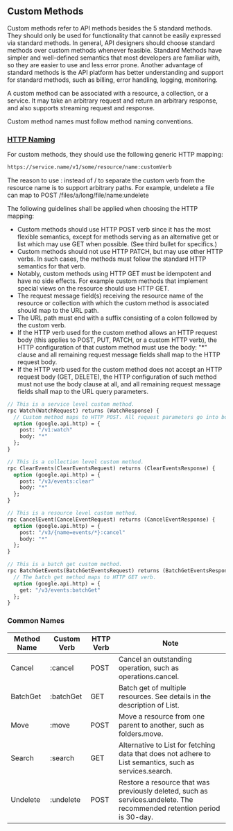 ## Custom Methods

Custom methods refer to API methods besides the 5 standard methods. They should only be used for functionality that cannot be easily expressed via standard methods. In general, API designers should choose standard methods over custom methods whenever feasible. Standard Methods have simpler and well-defined semantics that most developers are familiar with, so they are easier to use and less error prone. Another advantage of standard methods is the API platform has better understanding and support for standard methods, such as billing, error handling, logging, monitoring.

A custom method can be associated with a resource, a collection, or a service. It may take an arbitrary request and return an arbitrary response, and also supports streaming request and response.

Custom method names must follow method naming conventions.

### [HTTP Naming](https://cloud.google.com/apis/design/custom_methods#http_mapping)
For custom methods, they should use the following generic HTTP mapping:
```bash
https://service.name/v1/some/resource/name:customVerb
```

The reason to use : instead of / to separate the custom verb from the resource name is to support arbitrary paths. For example, undelete a file can map to POST /files/a/long/file/name:undelete

The following guidelines shall be applied when choosing the HTTP mapping:
* Custom methods should use HTTP POST verb since it has the most flexible semantics, except for methods serving as an alternative get or list which may use GET when possible. (See third bullet for specifics.)
* Custom methods should not use HTTP PATCH, but may use other HTTP verbs. In such cases, the methods must follow the standard HTTP semantics for that verb.
* Notably, custom methods using HTTP GET must be idempotent and have no side effects. For example custom methods that implement special views on the resource should use HTTP GET.
* The request message field(s) receiving the resource name of the resource or collection with which the custom method is associated should map to the URL path.
* The URL path must end with a suffix consisting of a colon followed by the custom verb.
* If the HTTP verb used for the custom method allows an HTTP request body (this applies to POST, PUT, PATCH, or a custom HTTP verb), the HTTP configuration of that custom method must use the body: "*" clause and all remaining request message fields shall map to the HTTP request body.
* If the HTTP verb used for the custom method does not accept an HTTP request body (GET, DELETE), the HTTP configuration of such method must not use the body clause at all, and all remaining request message fields shall map to the URL query parameters.

```proto
// This is a service level custom method.
rpc Watch(WatchRequest) returns (WatchResponse) {
  // Custom method maps to HTTP POST. All request parameters go into body.
  option (google.api.http) = {
    post: "/v1:watch"
    body: "*"
  };
}

// This is a collection level custom method.
rpc ClearEvents(ClearEventsRequest) returns (ClearEventsResponse) {
  option (google.api.http) = {
    post: "/v3/events:clear"
    body: "*"
  };
}

// This is a resource level custom method.
rpc CancelEvent(CancelEventRequest) returns (CancelEventResponse) {
  option (google.api.http) = {
    post: "/v3/{name=events/*}:cancel"
    body: "*"
  };
}

// This is a batch get custom method.
rpc BatchGetEvents(BatchGetEventsRequest) returns (BatchGetEventsResponse) {
  // The batch get method maps to HTTP GET verb.
  option (google.api.http) = {
    get: "/v3/events:batchGet"
  };
}
```

### Common Names
| Method Name | Custom Verb | HTTP Verb | Note                                                                                     |
|-------------|-------------|-----------|------------------------------------------------------------------------------------------|
| Cancel      | :cancel     | POST      | Cancel an outstanding operation, such as operations.cancel.                              |
| BatchGet    | :batchGet   | GET       | Batch get of multiple resources. See details in the description of List.                |
| Move        | :move       | POST      | Move a resource from one parent to another, such as folders.move.                       |
| Search      | :search     | GET       | Alternative to List for fetching data that does not adhere to List semantics, such as services.search. |
| Undelete    | :undelete   | POST      | Restore a resource that was previously deleted, such as services.undelete. The recommended retention period is 30-day. |
